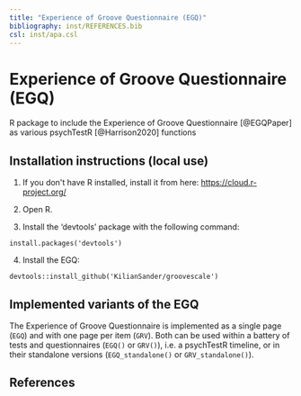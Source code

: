 ```yaml
---
title: "Experience of Groove Questionnaire (EGQ)"
bibliography: inst/REFERENCES.bib
csl: inst/apa.csl
---
```

# Experience of Groove Questionnaire (EGQ)
R package to include the Experience of Groove Questionnaire [@EGQPaper] as various psychTestR [@Harrison2020] functions

## Installation instructions (local use)

1. If you don't have R installed, install it from here: https://cloud.r-project.org/

2. Open R.

3. Install the ‘devtools’ package with the following command:

`install.packages('devtools')`

4. Install the EGQ:

`devtools::install_github('KilianSander/groovescale')`

## Implemented variants of the EGQ
The Experience of Groove Questionnaire is implemented as a single page (`EGQ`) and with one page per item (`GRV`).
Both can be used within a battery of tests and questionnaires (`EGQ()` or `GRV()`), i.e. a psychTestR timeline,
or in their standalone versions (`EGQ_standalone()` or `GRV_standalone()`).

## References
